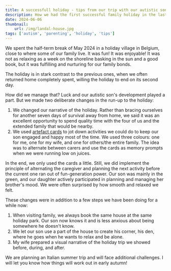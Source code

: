 ```yaml
---
title: A successfull holiday - tips from our trip with our autistic son and neurotupical daugher
description: How we had the first successful family holiday in the last three years
date: 2024-06-06
thumbnail:
    url: /img/landal-house.jpg
tags: ['autism', 'parenting', 'holiday', 'tips']
---
```


We spent the half-term break of May 2024 in a holiday village in Belgium, close to where some of our family live.
It was fun! It was enjoyable! It was not as relaxing as a week on the shoreline basking in the sun and a good book, but it was fulfilling and nurturing for our family bonds.

The holiday is in stark contrast to the previous ones, when we often returned home completely spent, willing the holiday to end on its second day.

How did we manage that? Luck and our autistic son's development played a part. But we made two deliberate changes in the run-up to the holiday:

1. We changed our narrative of the holiday. Rather than bracing ourselves for another seven days of survival away from home, we said it was an excellent opportunity to spend quality time with the four of us and the extended family that would be nearby.
2. We used [artefact cards](https://artefactshop.com/) to jot down activities we could do to keep our son engaged and happy most of the time. We used three colours: one for me, one for my wife, and one for others/the entire family. The idea was to alternate between carers and use the cards as memory prompts when we were running low on juices.

In the end, we only used the cards a little. Still, we did implement the principle of alternating the caregiver and planning the next activity before the current one ran out of fun-generation power.
Our son was mainly in the green, and our daughter actively participated in planning and managing her brother's mood. We were often surprised by how smooth and relaxed we felt.

These changes were in addition to a few steps we have been doing for a while now:

1. When visiting family, we always book the same house at the same holiday park. Our son now knows it and is less anxious about being somewhere he doesn't know.
2. We let our son use a part of the house to create his corner, his den, where he goes when he wants to relax and be alone.
3. My wife prepared a visual narrative of the holiday trip we showed before, during, and after.

We are planning an Italian summer trip and will face additional challenges. I will let you know how things will work out in early autumn!